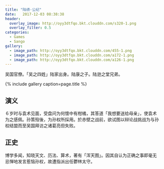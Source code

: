 ```yaml
---
title: "陆绩·公纪"
date:   2017-12-03 08:38:38
header:
  overlay_image: http://oyy3dtfqo.bkt.clouddn.com/s320-1.png
  overlay_filter: 0.5
categories:
  - Games
  - Sango
gallery:
  - image_path: http://oyy3dtfqo.bkt.clouddn.com/455-1.png
  - image_path: http://oyy3dtfqo.bkt.clouddn.com/a172-1.png
  - image_path: http://oyy3dtfqo.bkt.clouddn.com/a126-1.png
---
```


吴国官僚。「吴之四姓」陆家出身。陆康之子。陆逊之堂兄弟。

{% include gallery caption=page.title %}

## 演义

６岁时与袁术见面，受盘问为何懷中有柑橘，其答道「我想要送给母亲」，使袁术为之感佩。孙策殁後，为孙权所採用。於赤壁之战前，欲试图以辩论战挑战为与孙权结盟而至吴国拜访之诸葛亮但失败。

## 正史

博学多闻，知晓天文、历法、算术，著有「浑天图」。因其自认为正确之事即毫无忌惮地发言惹恼孙权，故遭指派出任鬱林太守。